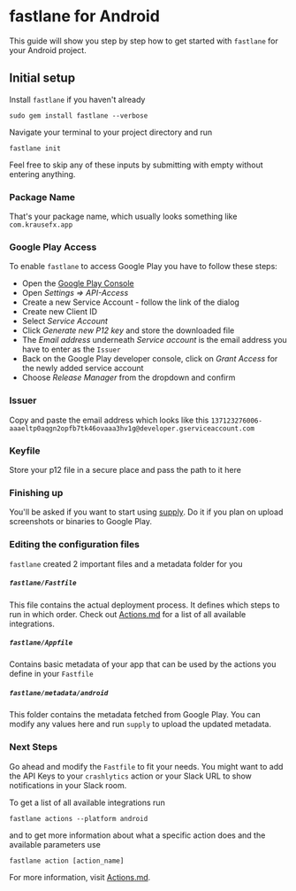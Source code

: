 # fastlane for Android

This guide will show you step by step how to get started with `fastlane` for your Android project.

## Initial setup

Install `fastlane` if you haven't already

    sudo gem install fastlane --verbose

Navigate your terminal to your project directory and run

```
fastlane init
```

Feel free to skip any of these inputs by submitting with empty without entering anything. 

### Package Name

That's your package name, which usually looks something like `com.krausefx.app`

### Google Play Access

To enable `fastlane` to access Google Play you have to follow these steps:

- Open the [Google Play Console](https://play.google.com/apps/publish/)
- Open _Settings => API-Access_
- Create a new Service Account - follow the link of the dialog
- Create new Client ID
- Select _Service Account_
- Click _Generate new P12 key_ and store the downloaded file
- The _Email address_ underneath _Service account_ is the email address you have to enter as the `Issuer`
- Back on the Google Play developer console, click on _Grant Access_ for the newly added service account
- Choose _Release Manager_ from the dropdown and confirm

### Issuer

Copy and paste the email address which looks like this `137123276006-aaaeltp0aqgn2opfb7tk46ovaaa3hv1g@developer.gserviceaccount.com`

### Keyfile

Store your p12 file in a secure place and pass the path to it here

### Finishing up

You'll be asked if you want to start using [supply](https://github.com/fastlane/fastlane/tree/master/supply). Do it if you plan on upload screenshots or binaries to Google Play.

### Editing the configuration files

`fastlane` created 2 important files and a metadata folder for you

##### `fastlane/Fastfile`

This file contains the actual deployment process. It defines which steps to run in which order. Check out [Actions.md](https://github.com/fastlane/fastlane/blob/master/fastlane/docs/Actions.md) for a list of all available integrations.

##### `fastlane/Appfile`

Contains basic metadata of your app that can be used by the actions you define in your `Fastfile`

##### `fastlane/metadata/android`

This folder contains the metadata fetched from Google Play. You can modify any values here and run `supply` to upload the updated metadata.

### Next Steps

Go ahead and modify the `Fastfile` to fit your needs. You might want to add the API Keys to your `crashlytics` action or your Slack URL to show notifications in your Slack room.

To get a list of all available integrations run

```
fastlane actions --platform android
```

and to get more information about what a specific action does and the available parameters use

```
fastlane action [action_name]
```

For more information, visit [Actions.md](https://github.com/fastlane/fastlane/blob/master/fastlane/docs/Actions.md).
